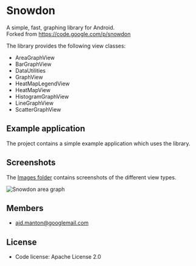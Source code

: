 # Snowdon

A simple, fast, graphing library for Android.  
Forked from https://code.google.com/p/snowdon

The library provides the following view classes:

* AreaGraphView
* BarGraphView
* DataUtilities
* GraphView
* HeatMapLegendView
* HeatMapView
* HistogramGraphView
* LineGraphView
* ScatterGraphView


## Example application

The project contains a simple example application which uses the library.


## Screenshots

The [Images folder](Images) contains screenshots of the different view types.

![Snowdon area graph](Images/snowdon_area_graph.png "Snowdon area graph")


## Members

* ajd.manton@googlemail.com


## License

* Code license: Apache License 2.0
